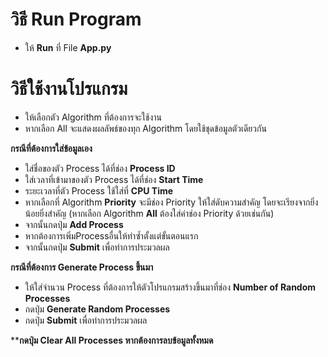# วิธี Run Program 

 - ให้ **Run** ที่ File **App.py** 

# วิธีใช้งานโปรแกรม

 - ให้เลือกตัว Algorithm ที่ต้องการจะใช้งาน
 - หากเลือก All จะแสดงผลลัพธ์ของทุก Algorithm โดยใช้ชุดข้อมูลตัวเดียวกัน
 
 **กรณีที่ต้องการใส่ข้อมูลเอง**
 
 - ใส่ชื่อของตัว Process ได้ที่ช่อง **Process ID**
 - ใส่เวลาที่เข้ามาของตัว Process ได้ที่ช่อง **Start Time** 
 - ระยะเวลาที่ตัว Process ใช้ใส่ที่ **CPU Time**
 - หากเลือกที่ Algorithm **Priority** จะมีช่อง Priority ให้ใส่ดับความสำคัญ โดยจะเรียงจากยิ่งน้อยยิ่งสำคัญ (หากเลือก Algorithm **All** ต้องใส่ค่าช่อง Priority ด้วยเช่นกัน)
 - จากนั้นกดปุ่ม **Add Process**
 - หากต้องการเพิ่มProcessอื่นให้ทำซ้ำตั้งแต่ขั้นตอนแรก
 - จากนั้นกดปุ่ม **Submit** เพื่อทำการประมวลผล

**กรณีที่ต้องการ Generate Process ขึ้นมา**

 - ให้ใส่จำนวน Process ที่ต้องการให้ตัวโปรแกรมสร้างขึ้นมาที่ช่อง **Number of Random Processes**
 - กดปุ่ม **Generate Random Processes**
 - กดปุ่ม **Submit** เพื่อทำการประมวลผล

****กดปุ่ม Clear All Processes หากต้องการลบข้อมูลทั้งหมด**
